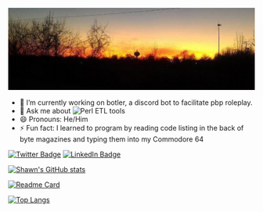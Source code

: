 ![Shawn's GitHub Banner](./assets/GitHubHeader.jpeg)

- 🔭 I’m currently working on botler, a discord bot to facilitate pbp roleplay.
- 💬 Ask me about ![Perl](https://img.shields.io/badge/Code-Perl-informational?logo=perl&logoColor=white&color=4AB197) ETL tools
- 😄 Pronouns: He/Him
- ⚡ Fun fact: I learned to program by reading code listing in the back of byte magazines and typing them into my Commodore 64

[![Twitter Badge](https://img.shields.io/badge/Twitter-Profile-informational?style=flat&logo=twitter&logoColor=white&color=1CA2F1)](https://twitter.com/SparkeyG)
[![LinkedIn Badge](https://img.shields.io/badge/LinkedIn-Profile-informational?style=flat&logo=linkedin&logoColor=white&color=0D76A8)](https://www.linkedin.com/in/www.linkedin.com/in/shawnccarroll/)


[![Shawn's GitHub stats](https://github-readme-stats.vercel.app/api?username=sparkeyg&show_icons=true&theme=dark)](https://github.com/sparkeyg/)

[![Readme Card](https://github-readme-stats.vercel.app/api/pin/?username=sparkeyg&repo=botler)](https://github.com/sparkeyg/botler)

[![Top Langs](https://github-readme-stats.vercel.app/api/top-langs/?username=sparkeyg&layout=compact)](https://github.com/sparkeyg/botler)
